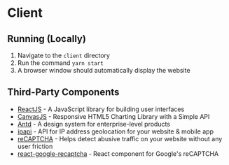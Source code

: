 # Client

## Running (Locally)
1. Navigate to the `client` directory
2. Run the command `yarn start` 
3. A browser window should automatically display the website

## Third-Party Components

* [ReactJS](https://reactjs.org/) - A JavaScript library for building user interfaces
* [CanvasJS](https://canvasjs.com/) - Responsive HTML5 Charting Library with a Simple API
* [Antd](https://ant.design/) - A design system for enterprise-level products
* [ipapi](https://ipapi.co/) -  API for IP address geolocation for your website & mobile app
* [reCAPTCHA](https://www.google.com/recaptcha/intro/v3.html) - Helps detect abusive traffic on your website without any user friction
* [react-google-recaptcha](https://www.npmjs.com/package/react-google-recaptcha) - React component for Google's reCAPTCHA